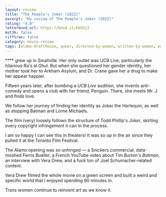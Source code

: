 ```yaml
---
layout: review
title: "The People's Joker (2022)"
excerpt: "My review of The People's Joker (2022)"
rating: "4.0"
letterboxd_url: https://boxd.it/6kQ3j3
mst3k: false
rifftrax: false
category: movie-review
tags: [alamo-drafthouse, queer, directed-by-women, written-by-women, edited-by-women, good-for-her]
---
```


\*\*\*\* grew up in Smallville. Her only outlet was UCB Live, particularly the hilarious Ra's al Ghul. But when she questioned her gender identity, her mother took her to Arkham Asylum, and Dr. Crane gave her a drug to make her appear happier.

Fifteen years later, after bombing a <i>UCB Live</i> audition, she invents anti-comedy and opens a club with her friend, Penguin. There, she meets Mr. J and finds love.

We follow her journey of finding her identity as Joker the Harlequin, as well as stopping Batman and Lorne Michaels.

The film (very) loosely follows the structure of Todd Phillip's <i>Joker</i>, skirting every copyright infringement it can in the process.

I am so happy I can see this in theaters! It was so up in the air since they pulled it at the Toronto Film Festival.

The Alamo opening was so unhinged — a Snickers commercial, data-moshed Ferris Bueller, a French YouTube video about Tim Burton's <i>Batman</i>, an interview with Vera Drew, and a fuck ton of Joel Schumacher-related content.

Vera Drew filmed the whole movie on a green screen and built a weird and specific world that I enjoyed spending 90 minutes in.

Trans women continue to reinvent art as we know it.
